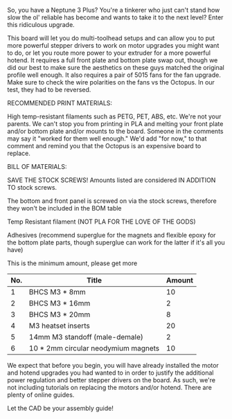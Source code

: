                                       

So, you have a Neptune 3 Plus? You're a tinkerer who just can't stand how slow the ol' reliable has become and wants to take it to the next level? Enter this ridiculous upgrade. 

This board will let you do multi-toolhead setups and can allow you to put more powerful stepper drivers to work on motor upgrades you might want to do, or let you route more power to your extruder for a more powerful hotend. It requires a full front plate and bottom plate swap out, though we did our best to make sure the aesthetics on these guys matched the original profile well enough. It also requires a pair of 5015 fans for the fan upgrade. Make sure to check the wire polarities on the fans vs the Octopus. In our test, they had to be reversed.

RECOMMENDED PRINT MATERIALS:

High temp-resistant filaments such as PETG, PET, ABS, etc. We're not your parents. We can't stop you from printing in PLA and melting your front plate and/or bottom plate and/or mounts to the board. Someone in the comments may say it "worked for them well enough." We'd add "for now," to that comment and remind you that the Octopus is an expensive board to replace.

BILL OF MATERIALS: 

SAVE THE STOCK SCREWS! Amounts listed are considered IN ADDITION TO stock screws.

The bottom and front panel is screwed on via the stock screws, therefore they won't be included in the BOM table

Temp Resistant filament (NOT PLA FOR THE LOVE OF THE GODS)

Adhesives (recommend superglue for the magnets and flexible epoxy for the bottom plate parts, though superglue can work for the latter if it's all you have)

This is the minimum amount, please get more

|No.|Title                              |Amount|
|---|-----------------------------------|------|
|1  |BHCS M3 * 8mm                      |10    |
|2  |BHCS M3 * 16mm                     |2     |
|3  |BHCS M3 * 20mm                     |8     |
|4  |M3 heatset inserts                 |20    |
|5  |14mm M3 standoff (male-demale)     |2     |
|6  |10 * 2mm circular neodymium magnets|10    |



We expect that before you begin, you will have already installed the motor and hotend upgrades you had wanted to in order to justify the additional power regulation and better stepper drivers on the board. As such, we're not including tutorials on replacing the motors and/or hotend. There are plenty of online guides.

Let the CAD be your assembly guide!
